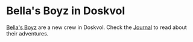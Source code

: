 # Bella's Boyz in Doskvol

[Bella's Boyz](bellas-boyz.md) are a new crew in Doskvol.
Check the [Journal](journal/index.md) to read about their adventures.
